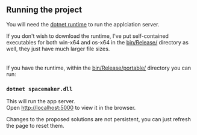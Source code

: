 ## Running the project

You will need the [dotnet runtime](https://dotnet.microsoft.com/download) to run the applciation server.

If you don't wish to download the runtime, I've put self-contained executables for both win-x64 and os-x64 in the [bin/Release/](bin/Release/) directory as well, they just have much larger file sizes.
\
\
\
If you have the runtime, within the [bin/Release/portable/](bin/Release/portable/) directory you can run:

### `dotnet spacemaker.dll`

This will run the app server.\
Open [http://localhost:5000](http://localhost:5000) to view it in the browser.

Changes to the proposed solutions are not persistent, you can just refresh the page to reset them.
